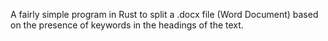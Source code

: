 A fairly simple program in Rust to split a .docx file (Word Document) based on the presence of keywords in the headings of the text.
